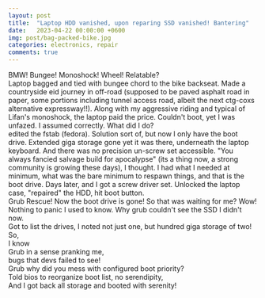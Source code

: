 ```yaml
---
layout: post
title:  "Laptop HDD vanished, upon reparing SSD vanished! Bantering"
date:   2023-04-22 00:00:00 +0600
img: post/bag-packed-bike.jpg
categories: electronics, repair
comments: true
---
```


BMW! Bungee! Monoshock! Wheel! Relatable?
<br>
Laptop bagged and tied with bungee chord to the bike backseat. Made a countryside eid journey in off-road (supposed to be paved asphalt road in paper, some portions including tunnel access road, albeit the next ctg-coxs alternative expressway!!).
Along with my aggressive riding and typical of Lifan's monoshock, the laptop paid the price.
Couldn't boot, yet I was unfazed. I assumed correctly.
What did I do? <br>
edited the fstab (fedora).
Solution sort of, but now I only have the boot drive. Extended giga storage gone yet it was there, underneath the laptop keyboard.
And there was no precision un-screw set accessible.
"You always fancied salvage build for apocalypse" (its a thing now, a strong community is growing these days), I thought.
I had what I needed at minimum, what was the bare minimum to respawn things, and that is the boot drive.
Days later, and I got a screw driver set. Unlocked the laptop case, "repaired" the HDD, hit boot button.
<br>
Grub Rescue! Now the boot drive is gone! So that was waiting for me? Wow!
<br>
Nothing to panic I used to know. Why grub couldn't see the SSD I didn't now.
<br>
Got to list the drives, I noted not just one, but hundred giga storage of two!
<br>
So,
<br>
I know
<br>
Grub in a sense pranking me,
<br>
bugs that devs failed to see!
<br>
Grub why did you mess with configured boot priority?
<br>
Told bios to reorganize boot list, no serendipity,
<br>
And I got back all storage and booted with serenity!
